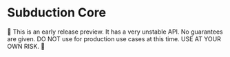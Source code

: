 # Subduction Core

🚧 This is an early release preview. It has a very unstable API. No guarantees are given. DO NOT use for production use cases at this time. USE AT YOUR OWN RISK. 🚧
